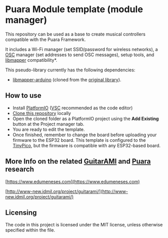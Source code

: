# Puara Module template (module manager)

This repository can be used as a base to create musical controllers compatible with the Puara Framework.

It includes a Wi-Fi manager (set SSID/password for wireless networks), a [OSC](https://en.wikipedia.org/wiki/Open_Sound_Control) manager (set addresses to send OSC messages), setup tools, and [libmapper](http://libmapper.github.io/) compatibility*.

This pseudo-library currently has the following dependencies:

- [libmapper-arduino](https://github.com/puara/libmapper-arduino.git) (cloned from the [original library](https://github.com/mathiasbredholt/libmapper-arduino)).

## How to use

- Install [PlatformIO](https://platformio.org/) ([VSC](https://code.visualstudio.com/) recommended as the code editor)
- [Clone this repository](https://docs.github.com/en/repositories/creating-and-managing-repositories/cloning-a-repository) locally
- Open the cloned folder as a PlatformIO project using the **Add Existing** button at the Project manager tab.
- You are ready to edit the template.
- Once finished, remember to change the board before uploading your firmware to the ESP32 board. This template is configured to the [TinyPico](https://www.tinypico.com/), but the firmware is compatible with any ESP32-based board.

## More Info on the related [GuitarAMI](https://github.com/Puara/GuitarAMI) and [Puara](https://github.com/Puara) research

[https://www.edumeneses.com](https://www.edumeneses.com)

[http://www-new.idmil.org/project/guitarami/](http://www-new.idmil.org/project/guitarami/)

## Licensing

The code in this project is licensed under the MIT license, unless otherwise specified within the file.
